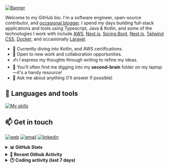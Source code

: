 [![Banner](https://raw.githubusercontent.com/wilfriedago/wilfriedago/main/assets/1.png)][website]

Welcome to my GitHub bio. I'm a software engineer, open-source contributor, and [occasional blogger][blog]. I spend my days building full-stack applications and tools using Typescript, Java & Kotlin, and some of the technologies I work with include [AWS](https://aws.amazon.com/fr/), [Next.js](https://nextjs.org/), [Spring Boot](https://spring.io/projects/spring-boot), [Nest.js](https://nestjs.com/), [Tailwind CSS](https://github.com/tailwindlabs/tailwindcss), [Docker](https://www.docker.com/), and occasionally [Laravel](https://laravel.com/).

- 🔭 Currently diving into Kotlin, and AWS certifications.
- 👯 Open to new work and collaboration opportunities.
- ✍️ I express my thoughts through writing to refine my ideas.
- 🧠 You'll often find me digging into my **second-brain** folder on my laptop—it's a handy resource!
- 💬 Ask me about anything (I'll answer if possible)

## 🎨 Languages and tools

[![My skills](https://skillicons.dev/icons?i=typescript,js,nodejs,nest,java,kotlin,spring,python,fastapi,django,aws,docker,vscode,idea,tailwind&perline=15)](https://wilfriedago.dev/about#skills)

## 📫 Get in touch
[![web](https://img.shields.io/badge/WEBSITE-12100E?logo=google-earth&color=282A36)][website]
[![email](https://img.shields.io/badge/MAIL-12100E?logo=mailgun&color=282A36)][mail]
[![linkedin](https://img.shields.io/badge/LINKEDIN-12100E?logo=linkedin&color=282A36)][linkedin]


<details>
  <summary><b>📊 GitHub Stats</b></summary>
	<br/>
	<p align="left">
		<img width="49.5%" src="https://github-readme-stats.vercel.app/api?username=wilfriedago&show_icons=true&count_private=true&title_color=10b981&icon_color=10b981&theme=react&hide_border=true" />
		<img width="49.5%" src="https://streak-stats.demolab.com/?user=wilfriedago&hide_border=true&theme=react&ring=10b981&fire=fff&currStreakNum=fff&sideLabels=10b981&currStreakLabel=10b981&sideNums=fff" />
	</p>
</details>

<details>
  <summary><b>📅 Recent Github Activity</b></summary>
	<br>

<!--RECENT_ACTIVITY:last_update-->
Last Updated: Thursday, April 17th, 2025, 4:19:05 AM
<!--RECENT_ACTIVITY:last_update_end-->

<!--RECENT_ACTIVITY:start-->
1. ⭐ Starred [jellydn/zed-101-setup](https://github.com/jellydn/zed-101-setup)<br>
2. ⬆️ Pushed 10 commit(s) to [thewlabs/eslint-config](https://github.com/thewlabs/eslint-config)<br>
3. ⭐ Starred [punkpeye/awesome-mcp-servers](https://github.com/punkpeye/awesome-mcp-servers)<br>
4. ⭐ Starred [github/github-mcp-server](https://github.com/github/github-mcp-server)<br>
5. ⬆️ Pushed 1 commit(s) to [wilfriedago/dotfiles](https://github.com/wilfriedago/dotfiles)<br>
<!--RECENT_ACTIVITY:end-->
</details>

<details>
  <summary><b>🕐 Coding activity (last 7 days)</b></summary>
	<br>

<!--START_SECTION:waka-->

```python
Total Time: 32 hrs 27 mins

Java                     11 hrs 37 mins  █████████░░░░░░░░░░░░░░░░   35.69 %
Dart                     4 hrs 36 mins   ███▓░░░░░░░░░░░░░░░░░░░░░   14.14 %
TypeScript               4 hrs 11 mins   ███▒░░░░░░░░░░░░░░░░░░░░░   12.86 %
SQL                      3 hrs 32 mins   ██▓░░░░░░░░░░░░░░░░░░░░░░   10.89 %
JavaScript               1 hr 29 mins    █░░░░░░░░░░░░░░░░░░░░░░░░   04.59 %
CSS                      51 mins         ▓░░░░░░░░░░░░░░░░░░░░░░░░   02.63 %
XML                      28 mins         ▒░░░░░░░░░░░░░░░░░░░░░░░░   01.45 %
```

<!--END_SECTION:waka-->
</details>

[website]: https://wilfriedago.dev
[linkedin]: https://linkedin.com/in/wilfriedago
[blog]: https://wilfriedago.dev/blog
[mail]: mailto:me@wilfriedago.dev
